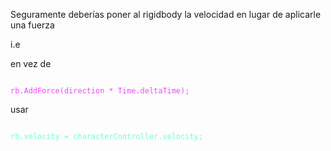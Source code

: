 Seguramente deberías poner al rigidbody la velocidad en lugar de aplicarle una fuerza

i.e

en vez de

<code style="color: #F445FF">
rb.AddForce(direction * Time.deltaTime);
</code>

usar

<code style="color: #76ffc3">
rb.velocity = characterController.velocity;
</code>

